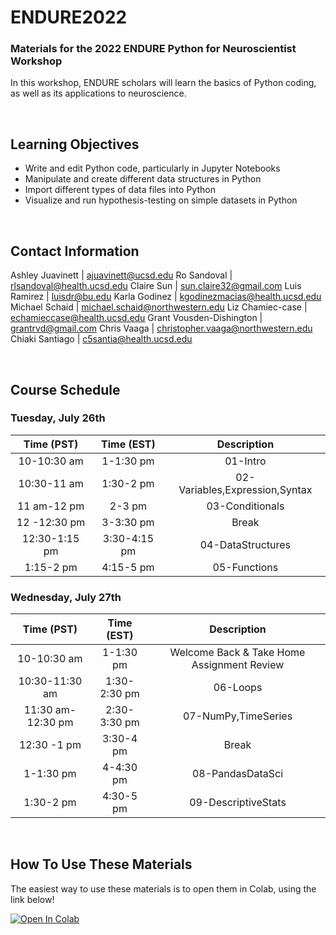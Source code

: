 # ENDURE2022
### Materials for the 2022 ENDURE Python for Neuroscientist Workshop
In this workshop, ENDURE scholars will learn the basics of Python coding, as well as its applications to neuroscience.

<br>

## Learning Objectives
* Write and edit Python code, particularly in Jupyter Notebooks
* Manipulate and create different data structures in Python
* Import different types of data files into Python
* Visualize and run hypothesis-testing on simple datasets in Python 

<br>

## Contact Information
Ashley Juavinett | ajuavinett@ucsd.edu
Ro Sandoval | rlsandoval@health.ucsd.edu
Claire Sun | sun.claire32@gmail.com
Luis Ramirez | luisdr@bu.edu
Karla Godinez | kgodinezmacias@health.ucsd.edu
Michael Schaid | michael.schaid@northwestern.edu
Liz Chamiec-case | echamieccase@health.ucsd.edu
Grant Vousden-Dishington | grantrvd@gmail.com
Chris Vaaga | christopher.vaaga@northwestern.edu
Chiaki Santiago | c5santia@health.ucsd.edu


<br>

## Course Schedule
### Tuesday, July 26th

| Time (PST) |    Time (EST)   | Description |
|:----------------:|:----------------:|:---------------------------------:|
|    10-10:30 am   |  1-1:30 pm  | 01-Intro |
|    10:30-11 am   | 1:30-2 pm | 02-Variables,Expression,Syntax |
|    11 am-12 pm  | 2-3 pm | 03-Conditionals |
|    12 -12:30 pm   |    3-3:30 pm    | Break |
| 12:30-1:15 pm | 3:30-4:15 pm | 04-DataStructures |
| 1:15-2 pm | 4:15-5 pm| 05-Functions|

### Wednesday, July 27th
| Time (PST) |    Time (EST)   | Description |
|:----------------:|:----------------:|:---------------------------------:|
|    10-10:30 am   |  1-1:30 pm  | Welcome Back & Take Home Assignment Review | 
|    10:30-11:30 am   | 1:30-2:30 pm | 06-Loops|
|    11:30 am-12:30 pm  | 2:30-3:30 pm | 07-NumPy,TimeSeries |
|    12:30 -1 pm   |    3:30-4 pm    | Break |
| 1-1:30 pm | 4-4:30 pm | 08-PandasDataSci |
| 1:30-2 pm | 4:30-5 pm| 09-DescriptiveStats|

<br>

## How To Use These Materials
The easiest way to use these materials is to open them in Colab, using the link below!

[![Open In Colab](https://colab.research.google.com/assets/colab-badge.svg)](https://colab.research.google.com/github/STARTneuro/ENDURE2022)
